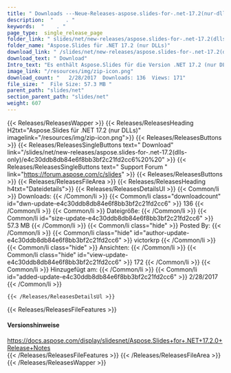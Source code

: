 ```yaml
---
title: " Downloads ---Neue-Releases-aspose.slides-for-.net-17.2(nur-dlls) . "
description:  "    . " 
keywords:  "    . " 
page_type:  single_release_page
folder_link: " slides/net/new-releases/aspose.slides-for-.net-17.2(dlls-only)/"
folder_name: "Aspose.Slides für .NET 17.2 (nur DLLs)"
download_link: " /slides/net/new-releases/aspose.slides-for-.net-17.2(dlls-only)/e4c30ddb8db84e6f8bb3bf2c21fd2cc6"
download_text: " Download"
Intro_text: "Es enthält Aspose.Slides für die Version .NET 17.2 (nur DLLs)."
image_link: "/resources/img/zip-icon.png"
download_count: "   2/28/2017  Downloads: 136  Views: 171"
file_size: "  File Size: 57.3 MB "
parent_path: "slides/net"
section_parent_path: "slides/net"
weight: 607
---
```


{{< Releases/ReleasesWapper >}}
  {{< Releases/ReleasesHeading H2txt="Aspose.Slides für .NET 17.2 (nur DLLs)" imagelink="/resources/img/zip-icon.png">}}
  {{< Releases/ReleasesButtons >}}
    {{< Releases/ReleasesSingleButtons text=" Download" link="/slides/net/new-releases/aspose.slides-for-.net-17.2(dlls-only)/e4c30ddb8db84e6f8bb3bf2c21fd2cc6%20%20" >}}
    {{< Releases/ReleasesSingleButtons text=" Support Forum " link="https://forum.aspose.com/c/slides" >}}
  {{< Releases/ReleasesButtons >}}
  {{< Releases/ReleasesFileArea >}}
    {{< Releases/ReleasesHeading h4txt="Dateidetails">}}
    {{< Releases/ReleasesDetailsUl >}}
            {{< Common/li >}} Downloads: {{< /Common/li >}}
      {{< Common/li class="downloadcount" id="dwn-update-e4c30ddb8db84e6f8bb3bf2c21fd2cc6" >}} 136 {{< /Common/li >}}
      {{< Common/li >}} Dateigröße: {{< /Common/li >}}
      {{< Common/li id="size-update-e4c30ddb8db84e6f8bb3bf2c21fd2cc6" >}} 57.3 MB {{< /Common/li >}} 
      {{< Common/li  class="hide" >}} Posted By: {{< /Common/li >}} 
      {{< Common/li class="hide" id="author-update-e4c30ddb8db84e6f8bb3bf2c21fd2cc6" >}} victorkrp {{< /Common/li >}}
      {{< Common/li class="hide" >}} Ansichten: {{< /Common/li >}}
      {{< Common/li class="hide" id="view-update-e4c30ddb8db84e6f8bb3bf2c21fd2cc6" >}} 172 {{< /Common/li >}}
      {{< Common/li >}} Hinzugefügt am: {{< /Common/li >}}
      {{< Common/li id="added-update-e4c30ddb8db84e6f8bb3bf2c21fd2cc6" >}} 2/28/2017 {{< /Common/li >}} 

    {{< /Releases/ReleasesDetailsUl >}}

  {{< Releases/ReleasesFileFeatures >}}
      <h4>Versionshinweise</h4><div> <a href="https://docs.aspose.com/display/slidesnet/Aspose.Slides+for+.NET+17.2.0+Release+Notes">https://docs.aspose.com/display/slidesnet/Aspose.Slides+for+.NET+17.2.0+Release+Notes</a></div>
  {{< /Releases/ReleasesFileFeatures >}}
 {{< /Releases/ReleasesFileArea >}}
{{< /Releases/ReleasesWapper >}}




